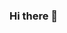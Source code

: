 ### Hi there 👋

<!--
**atlantstavropol/atlantstavropol** is a ✨ _special_ ✨ repository because its `README.md` (this file) appears on your GitHub profile.

Here are some ideas to get you started:
This is my first web-site
i try to do some for people who worked with me
 
